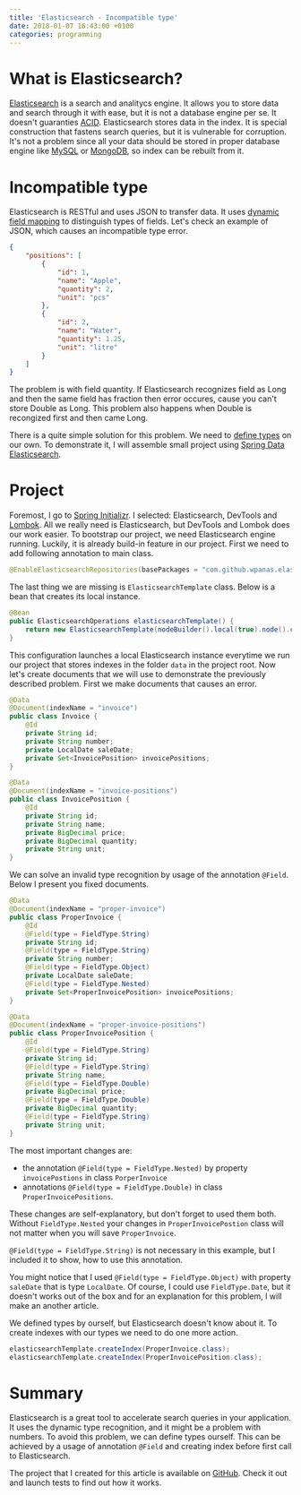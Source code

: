 ```yaml
---
title: 'Elasticsearch - Incompatible type'
date: 2018-01-07 16:43:00 +0100
categories: programming
---
```


# What is Elasticsearch?

[Elasticsearch](https://www.elastic.co/products/elasticsearch) is a search and analitycs engine. It allows you to store data and search through it with ease, but it is not a database engine per se. It doesn't guaranties [ACID](https://en.wikipedia.org/wiki/ACID). Elasticsearch stores data in the index. It is special construction that fastens search queries, but it is vulnerable for corruption. It's not a problem since all your data should be stored in proper database engine like [MySQL](https://www.mysql.com/) or [MongoDB](https://www.mongodb.com/), so index can be rebuilt from it.

# Incompatible type

Elasticsearch is RESTful and uses JSON to transfer data. It uses [dynamic field mapping](https://www.elastic.co/guide/en/elasticsearch/reference/current/dynamic-field-mapping.html) to distinguish types of fields. Let's check an example of JSON, which causes an incompatible type error.

```json
{
    "positions": [
        {
            "id": 1,
            "name": "Apple",
            "quantity": 2,
            "unit": "pcs"
        },
        {
            "id": 2,
            "name": "Water",
            "quantity": 1.25,
            "unit": "litre"
        }
    ]
}
```
The problem is with field quantity. If Elasticsearch recognizes field as Long and then the same field has fraction then error occures, cause you can't store Double as Long. This problem also happens when Double is recongized first and then came Long.

There is a quite simple solution for this problem. We need to [define types](https://www.elastic.co/guide/en/elasticsearch/reference/current/mapping.html#_explicit_mappings) on our own. To demonstrate it, I will assemble small project using [Spring Data Elasticsearch](https://docs.spring.io/spring-data/elasticsearch/docs/current/reference/html/).

# Project

Foremost, I go to [Spring Initializr](https://start.spring.io/). I selected: Elasticsearch, DevTools and [Lombok](https://projectlombok.org/features/all). 
All we really need is Elasticsearch, but DevTools and Lombok does our work easier.
To bootstrap our project, we need Elasticsearch engine running. Luckily, it is already build-in feature in our project. First we need to add following annotation to main class. 

```java
@EnableElasticsearchRepositories(basePackages = "com.github.wpanas.elasticsearchdemo.repository")
```

The last thing we are missing is `ElasticsearchTemplate` class. Below is a bean that creates its local instance.

```java
@Bean
public ElasticsearchOperations elasticsearchTemplate() {
    return new ElasticsearchTemplate(nodeBuilder().local(true).node().client());
}
```

This configuration launches a local Elasticsearch instance everytime we run our project that stores indexes in the folder `data` in the project root. Now let's create documents that we will use to demonstrate the previously described problem. First we make documents that causes an error.

```java
@Data
@Document(indexName = "invoice")
public class Invoice {
    @Id
    private String id;
    private String number;
    private LocalDate saleDate;
    private Set<InvoicePosition> invoicePositions;
}
```

```java
@Data
@Document(indexName = "invoice-positions")
public class InvoicePosition {
    @Id
    private String id;
    private String name;
    private BigDecimal price;
    private BigDecimal quantity;
    private String unit;
}
```

We can solve an invalid type recognition by usage of the annotation `@Field`. Below I present you fixed documents.

```java
@Data
@Document(indexName = "proper-invoice")
public class ProperInvoice {
    @Id
    @Field(type = FieldType.String)
    private String id;
    @Field(type = FieldType.String)
    private String number;
    @Field(type = FieldType.Object)
    private LocalDate saleDate;
    @Field(type = FieldType.Nested)
    private Set<ProperInvoicePosition> invoicePositions;
}
```

```java
@Data
@Document(indexName = "proper-invoice-positions")
public class ProperInvoicePosition {
    @Id
    @Field(type = FieldType.String)
    private String id;
    @Field(type = FieldType.String)
    private String name;
    @Field(type = FieldType.Double)
    private BigDecimal price;
    @Field(type = FieldType.Double)
    private BigDecimal quantity;
    @Field(type = FieldType.String)
    private String unit;
}
```
The most important changes are:
-  the annotation `@Field(type = FieldType.Nested)` by property `invoicePostions` in class `PorperInvoice` 
- annotations `@Field(type = FieldType.Double)` in class `ProperInvoicePositions`. 

These changes are self-explanatory, but don't forget to used them both. Without `FieldType.Nested` your changes in `ProperInvoicePostion` class will not matter when you will save `ProperInvoice`.

`@Field(type = FieldType.String)` is not necessary in this example, but I included it to show, how to use this annotation. 

You might notice that I used `@Field(type = FieldType.Object)` with property `saleDate` that is type `LocalDate`. Of course, I could use `FieldType.Date`, but it doesn't works out of the box and for an explanation for this problem, I will make an another article.

We defined types by ourself, but Elasticsearch doesn't know about it. To create indexes with our types we need to do one more action.

```java
elasticsearchTemplate.createIndex(ProperInvoice.class);
elasticsearchTemplate.createIndex(ProperInvoicePosition.class);
```

# Summary

Elasticsearch is a great tool to accelerate search queries in your application. It uses the dynamic type recognition, and it might be a problem with numbers. To avoid this problem, we can define types ourself. This can be achieved by a usage of annotation `@Field` and creating index before first call to Elasticsearch.

The project that I created for this article is available on [GitHub](https://github.com/wpanas/code-snippets/tree/master/elasticsearch-demo).
Check it out and launch tests to find out how it works.
